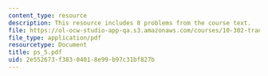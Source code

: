 ```yaml
---
content_type: resource
description: This resource includes 8 problems from the course text.
file: https://ol-ocw-studio-app-qa.s3.amazonaws.com/courses/10-302-transport-processes-fall-2004/2e552673f38304018e99b97c31bf827b_ps_5.pdf
file_type: application/pdf
resourcetype: Document
title: ps_5.pdf
uid: 2e552673-f383-0401-8e99-b97c31bf827b
---
```

